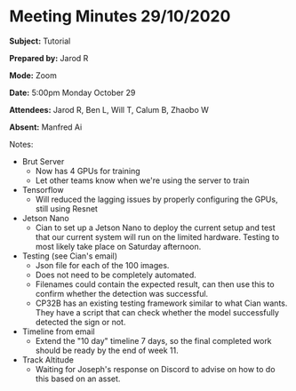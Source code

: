 # Meeting Minutes 29/10/2020

**Subject:** Tutorial

**Prepared by:** Jarod R

**Mode:** Zoom

**Date:** 5:00pm Monday October 29

**Attendees:** Jarod R, Ben L, Will T,  Calum B, Zhaobo W

**Absent:** Manfred Ai


Notes:

* Brut Server
    * Now has 4 GPUs for training
    * Let other teams know when we're using the server to train
* Tensorflow
    * Will reduced the lagging issues by properly configuring the GPUs, still using Resnet
* Jetson Nano
    * Cian to set up a Jetson Nano to deploy the current setup and test that our current system will run on the limited hardware. Testing to most likely take place on Saturday afternoon.
* Testing (see Cian's email)
    * Json file for each of the 100 images.
    * Does not need to be completely automated.
    * Filenames could contain the expected result, can then use this to confirm whether the detection was successful.
    * CP32B has an existing testing framework similar to what Cian wants. They have a script that can check whether the model successfully detected the sign or not.
* Timeline from email
    * Extend the "10 day" timeline 7 days, so the final completed work should be ready by the end of week 11.
* Track Altitude
    * Waiting for Joseph's response on Discord to advise on how to do this based on an asset.